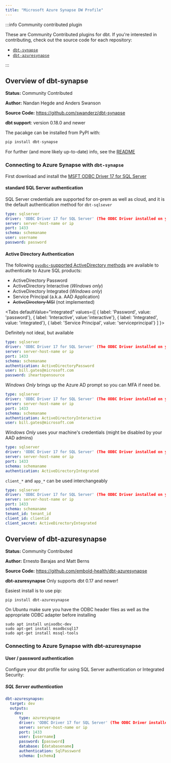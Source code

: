 ```yaml
---
title: "Microsoft Azure Synapse DW Profile"
---
```



:::info Community contributed plugin

These are Community Contributed plugins for dbt. If you're interested in contributing, check out the source code for each repository:
- [`dbt-synapse`](https://github.com/swanderz/dbt-synapse)
- [`dbt-azuresynapse`](https://github.com/embold-health/dbt-azuresynapse)

:::

## Overview of dbt-synapse
**Status:** Community Contributed

**Author:** Nandan Hegde and Anders Swanson

**Source Code:** https://github.com/swanderz/dbt-synapse

**dbt support**: version 0.18.0 and newer

The pacakge can be installed from PyPI with:

```python
pip install dbt-synapse
```
For further (and more likely up-to-date) info, see the [README](https://github.com/swanderz/dbt-synapse/blob/master/README.md)

### Connecting to Azure Synapse with **`dbt-synapse`**

First download and install the [MSFT ODBC Driver 17 for SQL Server](https://docs.microsoft.com/en-us/sql/connect/odbc/download-odbc-driver-for-sql-server?view=sql-server-ver15)

#### standard SQL Server authentication
SQL Server credentials are supported for on-prem as well as cloud, and it is the default authentication method for `dbt-sqlsever`

<File name='profiles.yml'>

```yml
type: sqlserver
driver: 'ODBC Driver 17 for SQL Server' (The ODBC Driver installed on your system)
server: server-host-name or ip
port: 1433
schema: schemaname
user: username
password: password
```

</File>

#### Active Directory Authentication

The following [`pyodbc`-supported ActiveDirectory methods](https://docs.microsoft.com/en-us/sql/connect/odbc/using-azure-active-directory?view=sql-server-ver15#new-andor-modified-dsn-and-connection-string-keywords) are available to authenticate to Azure SQL products:
- ActiveDirectory Password
- ActiveDirectory Interactive (*Windows only*)
- ActiveDirectory Integrated (*Windows only*)
- Service Principal (a.k.a. AAD Application)
- ~~ActiveDirectory MSI~~ (not implemented)

<Tabs
  defaultValue="integrated"
  values={[
    { label: 'Password', value: 'password'},
    { label: 'Interactive', value:'interactive'},
    { label: 'Integrated', value: 'integrated'},
    { label: 'Service Principal', value: 'serviceprincipal'}
    ]
}>

<TabItem value="password">

Definitely not ideal, but available

<File name='profiles.yml'>

```yml
type: sqlserver
driver: 'ODBC Driver 17 for SQL Server' (The ODBC Driver installed on your system)
server: server-host-name or ip
port: 1433
schema: schemaname
authentication: ActiveDirectoryPassword
user: bill.gates@microsoft.com
password: iheartopensource
```

</File>

</TabItem>

<TabItem value="interactive">

*Windows Only* brings up the Azure AD prompt so you can MFA if need be.

<File name='profiles.yml'>

```yml
type: sqlserver
driver: 'ODBC Driver 17 for SQL Server' (The ODBC Driver installed on your system)
server: server-host-name or ip
port: 1433
schema: schemaname
authentication: ActiveDirectoryInteractive
user: bill.gates@microsoft.com
```

</File>

</TabItem>

<TabItem value="integrated">

*Windows Only* uses your machine's credentials (might be disabled by your AAD admins)

<File name='profiles.yml'>

```yml
type: sqlserver
driver: 'ODBC Driver 17 for SQL Server' (The ODBC Driver installed on your system)
server: server-host-name or ip
port: 1433
schema: schemaname
authentication: ActiveDirectoryIntegrated
```

</File>

</TabItem>

<TabItem value="serviceprincipal">

`client_*` and `app_*` can be used interchangeably

<File name='profiles.yml'>

```yml
type: sqlserver
driver: 'ODBC Driver 17 for SQL Server' (The ODBC Driver installed on your system)
server: server-host-name or ip
port: 1433
schema: schemaname
tenant_id: tenant_id
client_id: clientid
client_secret: ActiveDirectoryIntegrated
```

</File>

</TabItem>

</Tabs>


## Overview of dbt-azuresynapse
**Status:** Community Contributed

**Author:** Ernesto Barajas and Matt Berns

**Source Code:** https://github.com/embold-health/dbt-azuresynapse

**dbt-azuresynapse**
Only supports dbt 0.17 and newer!

Easiest install is to use pip:

    pip install dbt-azuresynapse

On Ubuntu make sure you have the ODBC header files as well as the appropriate ODBC adapter before installing

    sudo apt install unixodbc-dev
    sudo apt-get install msodbcsql17
    sudo apt-get install mssql-tools

### Connecting to Azure Synapse with **dbt-azuresynapse**

#### User / password authentication

Configure your dbt profile for using SQL Server authentication or Integrated Security:

##### SQL Server authentication

```yml
dbt-azuresynapse:
  target: dev
  outputs:
    dev:
      type: azuresynapse
      driver: 'ODBC Driver 17 for SQL Server' (The ODBC Driver installed on your system)
      server: server-host-name or ip
      port: 1433
      user: [username]
      password: [password]
      database: [databasename]
      authentication: SqlPassword
      schema: [schema]
```
